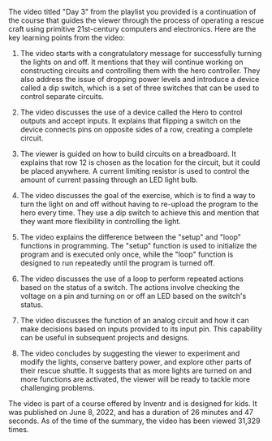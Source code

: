 The video titled "Day 3" from the playlist you provided is a continuation of the course that guides the viewer through the process of operating a rescue craft using primitive 21st-century computers and electronics. Here are the key learning points from the video:

1.  The video starts with a congratulatory message for successfully turning the lights on and off. It mentions that they will continue working on constructing circuits and controlling them with the hero controller. They also address the issue of dropping power levels and introduce a device called a dip switch, which is a set of three switches that can be used to control separate circuits.

2. The video discusses the use of a device called the Hero to control outputs and accept inputs. It explains that flipping a switch on the device connects pins on opposite sides of a row, creating a complete circuit.

3. The viewer is guided on how to build circuits on a breadboard. It explains that row 12 is chosen as the location for the circuit, but it could be placed anywhere. A current limiting resistor is used to control the amount of current passing through an LED light bulb.

4. The video discusses the goal of the exercise, which is to find a way to turn the light on and off without having to re-upload the program to the hero every time. They use a dip switch to achieve this and mention that they want more flexibility in controlling the light.

5. The video explains the difference between the "setup" and "loop" functions in programming. The "setup" function is used to initialize the program and is executed only once, while the "loop" function is designed to run repeatedly until the program is turned off.

6. The video discusses the use of a loop to perform repeated actions based on the status of a switch. The actions involve checking the voltage on a pin and turning on or off an LED based on the switch's status.

7. The video discusses the function of an analog circuit and how it can make decisions based on inputs provided to its input pin. This capability can be useful in subsequent projects and designs.

8. The video concludes by suggesting the viewer to experiment and modify the lights, conserve battery power, and explore other parts of their rescue shuttle. It suggests that as more lights are turned on and more functions are activated, the viewer will be ready to tackle more challenging problems.

The video is part of a course offered by Inventr and is designed for kids. It was published on June 8, 2022, and has a duration of 26 minutes and 47 seconds. As of the time of the summary, the video has been viewed 31,329 times.

